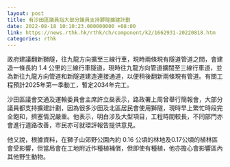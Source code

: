 ```yaml
---
layout: post
title: 有沙田區議員指大部分議員支持獅隧擴建計劃　
date: 2022-08-18 10:10:23.000000000 +08:00
link: https://news.rthk.hk/rthk/ch/component/k2/1662931-20220818.htm
categories: rthk
---
```


政府建議翻新獅隧，往九龍方向擴至三線行車，現時兩條現有隧道管道之間，會建造一條長約 1.4 公里的三線行車隧道，現時往九龍方向管道擴闊至三線行車道，並為新往九龍方向管道和新隧道建造連接通道，以便稍後翻新兩條現有管道。有關工程預計2025年第一季動工，暫定2034年完工。

沙田區議會交通及運輸委員會主席許立燊表示，路政署上周曾舉行簡報會，大部分議員都支持擴建計劃，因為很多沙田及北區居民會使用獅隧，現時早上繁忙時段完全飽和，擠塞情況嚴重。他表示，明白涉及大型項目，工程時間較長，不同部門亦會進行道路改善，市民亦可就環評報告提供意見。

他又說，根據資料，在獅子山郊野公園內約 0.16 公頃的林地及0.17公頃的植林區會受影響，但當局會在工地附近作種植補償，但即使有種植，他亦擔心會影響區內其他野生動物。
